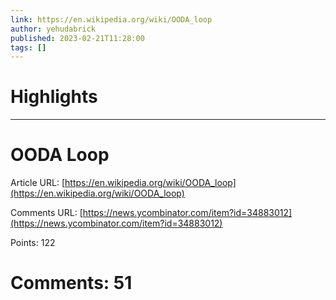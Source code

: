 ```yaml
---
link: https://en.wikipedia.org/wiki/OODA_loop
author: yehudabrick
published: 2023-02-21T11:28:00
tags: []
---
```

# Highlights


---
# OODA Loop
Article URL: [https://en.wikipedia.org/wiki/OODA_loop](https://en.wikipedia.org/wiki/OODA_loop)

Comments URL: [https://news.ycombinator.com/item?id=34883012](https://news.ycombinator.com/item?id=34883012)

Points: 122

# Comments: 51